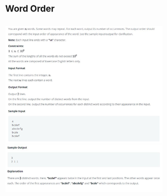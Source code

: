 # Word Order<h1>

![Image of QuestionPart1](https://github.com/anupama706/HackerRankPython/blob/master/Capture3.png)
![Image of QuestionPart1](https://github.com/anupama706/HackerRankPython/blob/master/Capture4.png)
